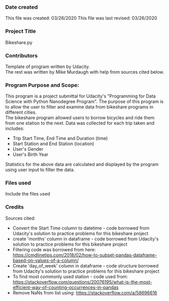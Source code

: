 ### Date created
This file was created: 03/26/2020
This file was last revised: 03/26/2020

### Project Title
Bikeshare.py

### Contributors
Template of program written by Udacity.  
The rest was written by Mike Murdaugh with help from sources cited below.

### Program Purpose and Scope:
This program is a project submittal for Udacity's "Programming for Data Science with Python Nanodegree Program".
The purpose of this program is to allow the user to filter and examine data from bikeshare programs in different cities.  
The bikeshare program allowed users to borrow bicycles and ride them from one station to the next.
Data was collected for each trip taken and includes:

- Trip Start Time, End Time and Duration (time)
- Start Station and End Station (location)
- User's Gender
- User's Birth Year

Statistics for the above data are calculated and displayed by the program using user input to filter the data.

### Files used
Include the files used

### Credits
Sources cited:
- Convert the Start Time column to datetime - code borrowed from Udacity's solution to practice problems for this bikeshare project
- create 'months' column in dataframe - code borrowed from Udacity's solution to practice problems for this bikeshare project
- Filtering code was borrowed from here:  https://cmdlinetips.com/2018/02/how-to-subset-pandas-dataframe-based-on-values-of-a-column/
- Create 'day_of_week' column in dataframe - code structure borrowed from Udacity's solution to practice problems for this bikeshare project
- To find most commonly used station - code used from: https://stackoverflow.com/questions/20076195/what-is-the-most-efficient-way-of-counting-occurrences-in-pandas
- Remove NaNs from list using: https://stackoverflow.com/a/58696616
